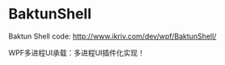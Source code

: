 # BaktunShell
Baktun Shell code: http://www.ikriv.com/dev/wpf/BaktunShell/


WPF多进程UI承载：多进程UI插件化实现！
